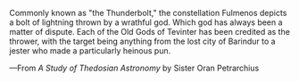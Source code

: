 Commonly known as "the Thunderbolt," the constellation Fulmenos depicts a bolt of lightning thrown by a wrathful god. Which god has always been a matter of dispute. Each of the Old Gods of Tevinter has been credited as the thrower, with the target being anything from the lost city of Barindur to a jester who made a particularly heinous pun.

—From <i> A Study of Thedosian Astronomy </i> by Sister Oran Petrarchius
